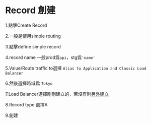 # Record 創建

1.點擊Create Record

2.一般是使用simple routing

3.點擊define simple record

4.record name 一般prod爲`api`，stg爲`'name'`

5.Value/Route traffic to選擇 `Alias to Application and Classic Load Balancer`  

6.然後選擇時域爲 `Tokyo` 

7.Load Balancer選擇剛剛建立的，若沒有則[另外建立](load-balancer-chuang-jian/)

8.Record type 選擇A

9.創建




